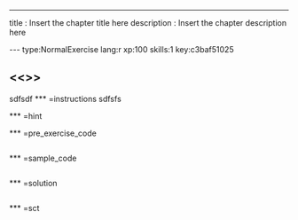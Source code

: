 ---
title       : Insert the chapter title here
description : Insert the chapter description here

--- type:NormalExercise lang:r xp:100 skills:1 key:c3baf51025
## <<<New Exercise>>>

sdfsdf
*** =instructions
sdfsfs

*** =hint

*** =pre_exercise_code
```{r}

```

*** =sample_code
```{r}

```

*** =solution
```{r}

```

*** =sct
```{r}

```
